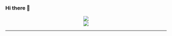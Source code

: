 ### Hi there 👋

<!--
**pch4ndra/pch4ndra** is a ✨ _special_ ✨ repository because its `README.md` (this file) appears on your GitHub profile.

Here are some ideas to get you started:

- 🔭 I’m currently working on ...
- 🌱 I’m currently learning ...
- 👯 I’m looking to collaborate on ...
- 🤔 I’m looking for help with ...
- 💬 Ask me about ...
- 📫 How to reach me: ...
- 😄 Pronouns: ...
- ⚡ Fun fact: ...
-->

<div align="center">
  <img src="https://github-readme-stats.vercel.app/api?username=pch4ndra&count_private=true&show_icons=true&theme=dark"/>
</div>
<div align="center">
  <img src="https://github-readme-stats.vercel.app/api/top-langs/?username=pch4ndra&theme=dark&layout=compact&count_private=true"/>
</div>
<hr/>


